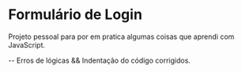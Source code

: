 # Formulário de Login

Projeto pessoal para por em pratica algumas coisas que aprendi com JavaScript.
<div>
 -- Erros de lógicas && Indentação do código corrigidos.
</div>

